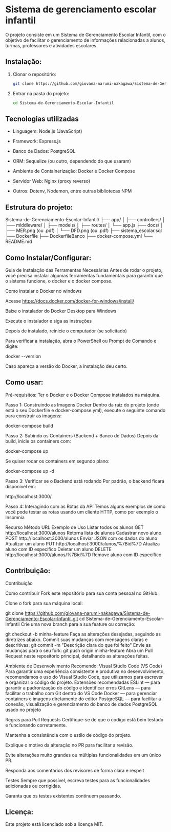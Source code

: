 # Sistema de gerenciamento escolar infantil
O projeto consiste em um Sistema de Gerenciamento Escolar Infantil, com o objetivo de facilitar o gerenciamento de informações relacionadas a alunos, turmas, professores e atividades escolares.


## Instalação:
1. Clonar o repositório:

   ```sh
   git clone https://github.com/giovana-narumi-nakagawa/Sistema-de-Gerenciamento-Escolar-Infantil.git
   ```

2. Entrar na pasta do projeto:

   ```sh
   cd Sistema-de-Gerenciamento-Escolar-Infantil
   ```
## Tecnologias utilizadas

- Linguagem: Node.js (JavaScript)

- Framework: Express.js

- Banco de Dados: PostgreSQL

- ORM: Sequelize (ou outro, dependendo do que usaram)

- Ambiente de Containerização: Docker e Docker Compose

- Servidor Web: Nginx (proxy reverso)

- Outros: Dotenv, Nodemon, entre outras bibliotecas NPM

## Estrutura do projeto:

Sistema-de-Gerenciamento-Escolar-Infantil/
├── app/
│   ├── controllers/
│   ├── middleware/
│   ├── models/
│   ├── routes/
│   └── app.js
├── docs/
│   ├── MER.png  (ou .pdf)
│   └── DFD.png  (ou .pdf)
├── sistema_escolar.sql
├── Dockerfile
├── DockerfileBanco
├── docker-compose.yml
└── README.md

## Como Instalar/Configurar:
Guia de Instalação das Ferramentas Necessárias
Antes de rodar o projeto, você precisa instalar algumas ferramentas fundamentais para garantir que o sistema funcione, o docker e o docker compose.

Como instalar o Docker no windows

Acesse https://docs.docker.com/docker-for-windows/install/

Baixe o instalador do Docker Desktop para Windows

Execute o instalador e siga as instruções

Depois de instalado, reinicie o computador (se solicitado)

Para verificar a instalação, abra o PowerShell ou Prompt de Comando e digite:


docker --version

Caso apareça a versão do Docker, a instalação deu certo.
## Como usar:
Pré-requisitos:
Ter o Docker e o Docker Compose instalados na máquina.

Passo 1: Construindo as Imagens Docker
Dentro da raiz do projeto (onde está o seu Dockerfile e docker-compose.yml), execute o seguinte comando para construir as imagens:

docker-compose build

Passo 2: Subindo os Containers (Backend + Banco de Dados)
Depois da build, inicie os containers com:

docker-compose up

Se quiser rodar os containers em segundo plano:

docker-compose up -d

Passo 3: Verificar se o Backend está rodando
Por padrão, o backend ficará disponível em:

http://localhost:3000/


Passo 4: Interagindo com as Rotas da API
Temos alguns exemplos de como você pode testar as rotas usando um cliente HTTP, como por exemplo o Insomnia

Recurso    Método    URL    Exemplo de Uso
Listar todos os alunos    GET    http://localhost:3000/alunos    Retorna lista de alunos
Cadastrar novo aluno    POST    http://localhost:3000/alunos    Enviar JSON com os dados do aluno
Atualizar um aluno    PUT    http://localhost:3000/alunos/%7Bid%7D    Atualiza aluno com ID específico
Deletar um aluno    DELETE    http://localhost:3000/alunos/%7Bid%7D    Remove aluno com ID específico

## Contribuição:
Contribuição

Como contribuir
Fork este repositório para sua conta pessoal no GitHub.

Clone o fork para sua máquina local:

git clone https://github.com/giovana-narumi-nakagawa/Sistema-de-Gerenciamento-Escolar-Infantil.git
cd Sistema-de-Gerenciamento-Escolar-Infantil
Crie uma nova branch para a sua feature ou correção:

git checkout -b minha-feature
Faça as alterações desejadas, seguindo as diretrizes abaixo.
Commit suas mudanças com mensagens claras e descritivas:
git commit -m "Descrição clara do que foi feito"
Envie as mudanças para o seu fork:
git push origin minha-feature
Abra um Pull Request neste repositório principal, detalhando as alterações feitas.

Ambiente de Desenvolvimento Recomendo: Visual Studio Code (VS Code)
Para garantir uma experiência consistente e produtiva no desenvolvimento, recomendamos o uso do Visual Studio Code, que utilizamos para escrever e organizar o código do projeto.
Extensões recomendadas
ESLint — para garantir a padronização do código e identificar erros
GitLens — para facilitar o trabalho com Git dentro do VS Code
Docker — para gerenciar containers e imagens diretamente do editor
PostgreSQL — para facilitar a conexão, visualização e gerenciamento do banco de dados PostgreSQL usado no projeto

Regras para Pull Requests
Certifique-se de que o código está bem testado e funcionando corretamente.

Mantenha a consistência com o estilo de código do projeto.

Explique o motivo da alteração no PR para facilitar a revisão.

Evite alterações muito grandes ou múltiplas funcionalidades em um único PR.

Responda aos comentários dos revisores de forma clara e respeit

Testes
Sempre que possível, escreva testes para as funcionalidades adicionadas ou corrigidas.

Garanta que os testes existentes continuem passando.
## Licença:
Este projeto está licenciado sob a licença MIT.